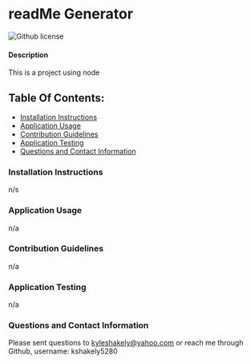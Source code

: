 # readMe Generator
![Github license](https://img.shields.io/badge/license-MIT-blue.svg)
#### Description
This is a project using node
## Table Of Contents:
* [Installation Instructions](#install)
* [Application Usage](#usage)
* [Contribution Guidelines](#guidelines)
* [Application Testing](#test)
* [Questions and Contact Information](#contact)
### Installation Instructions
n/s
### Application Usage
n/a
### Contribution Guidelines
n/a
### Application Testing
n/a
### Questions and Contact Information
Please sent questions to kyleshakely@yahoo.com or reach me through Github, username: kshakely5280

